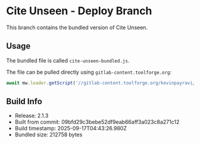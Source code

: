 # Cite Unseen - Deploy Branch

This branch contains the bundled version of Cite Unseen.

## Usage

The bundled file is called `cite-unseen-bundled.js`.

The file can be pulled directly using `gitlab-content.toolforge.org`:
```javascript
await mw.loader.getScript('//gitlab-content.toolforge.org/kevinpayravi/cite-unseen/-/raw/deploy/cite-unseen-bundled.js?mime=text/javascript');
```

## Build Info

- Release: 2.1.3
- Built from commit: 09bfd29c3bebe52df9eab66aff3a023c8a271c12
- Build timestamp: 2025-09-17T04:43:26.980Z
- Bundled size: 212758 bytes
